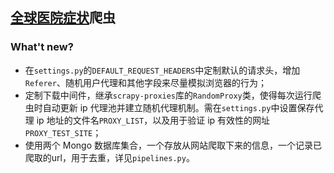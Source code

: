 ## [全球医院症状](http://zz.qqyy.com/letter/)爬虫

### What't new?

* 在`settings.py`的`DEFAULT_REQUEST_HEADERS`中定制默认的请求头，增加`Referer`、随机用户代理和其他字段来尽量模拟浏览器的行为；
* 定制下载中间件，继承`scrapy-proxies`库的`RandomProxy`类，使得每次运行爬虫时自动更新 ip 代理池并建立随机代理机制。需在`settings.py`中设置保存代理 ip 地址的文件名`PROXY_LIST`，以及用于验证 ip 有效性的网址`PROXY_TEST_SITE`；
* 使用两个 Mongo 数据库集合，一个存放从网站爬取下来的信息，一个记录已爬取的url，用于去重，详见`pipelines.py`。

